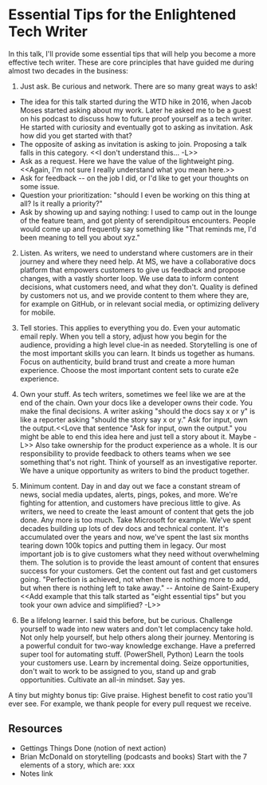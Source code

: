 # Essential Tips for the Enlightened Tech Writer

In this talk, I'll provide some essential tips that will help you become a more effective tech writer. These are core principles that have guided me during almost two decades in the business:

1. Just ask. Be curious and network.  There are so many great ways to ask!

* The idea for this talk started during the WTD hike in 2016, when Jacob Moses started asking about my work. Later he asked me to be a guest on his podcast to discuss how to future proof yourself as a tech writer.  He started with curiosity and eventually got to asking as invitation. Ask how did you get started with that?
* The opposite of asking as invitation is asking to join.  Proposing a talk falls in this category. <<I don't understand this... -L>>
* Ask as a request. Here we have the value of the lightweight ping. <<Again, I'm not sure I really understand what you mean here.>>
* Ask for feedback -- on the job I did, or I'd like to get your thoughts on some issue.
* Question your prioritization: "should I even be working on this thing at all? Is it really a priority?" 
* Ask by showing up and saying nothing: I used to camp out in the lounge of the feature team, and got plenty of serendipitous encounters.  People would come up and frequently say something like "That reminds me, I'd been meaning to tell you about xyz."

2. Listen.  As writers, we need to understand where customers are in their journey and where they need help. At MS, we have a collaborative docs platform that empowers customers to give us feedback and propose changes, with a vastly shorter loop. We use data to inform content decisions, what customers need, and what they don't. Quality is defined by customers not us, and we provide content to them where they are, for example on GitHub, or in relevant social media, or optimizing delivery for mobile.

3. Tell stories.  This applies to everything you do.  Even your automatic email reply.  When you tell a story, adjust how you begin for the audience, providing a high level clue-in as needed.  Storytelling is one of the most important skills you can learn. It binds us together as humans. Focus on authenticity, build brand trust and create a more human experience. Choose the most important content sets to curate e2e experience.

4. Own your stuff. As tech writers, sometimes we feel like we are at the end of the chain. Own your docs like a developer owns their code. You make the final decisions.  A writer asking "should the docs say x or y" is like a reporter asking "should the story say x or y." Ask for input, own the output.<<Love that sentence "Ask for input, own the output." you might be able to end this idea here and just tell a story about it. Maybe -L>> Also take ownership for the product experience as a whole. It is our responsibility to provide feedback to others teams when we see something that's not right. Think of yourself as an investigative reporter. We have a unique opportunity as writers to bind the product together.

5. Minimum content. Day in and day out we face a constant stream of news, social media updates, alerts, pings, pokes, and more. We're fighting for attention, and customers have precious little to give. As writers, we need to create the least amount of content that gets the job done. Any more is too much.  Take Microsoft for example.  We've spent decades building up lots of dev docs and technical content. It's accumulated over the years and now, we've spent the last six months tearing down 100k topics and putting them in legacy. Our most important job is to give customers what they need without overwhelming them. The solution is to provide the least amount of content that ensures success for your customers. Get the content out fast and get customers going. "Perfection is achieved, not when there is nothing more to add, but when there is nothing left to take away." -- Antoine de Saint-Exupery <<Add example that this talk started as "eight essential tips" but you took your own advice and simplified? -L>>

6. Be a lifelong learner. I said this before, but be curious. Challenge yourself to wade into new waters and don't let complacency take hold. Not only help yourself, but help others along their journey. Mentoring is a powerful conduit for two-way knowledge exchange. Have a preferred super tool for automating stuff.  (PowerShell, Python) Learn the tools your customers use. Learn by incremental doing. Seize opportunities, don't wait to work to be assigned to you, stand up and grab opportunities. Cultivate an all-in mindset. Say yes.

A tiny but mighty bonus tip: Give praise.  Highest benefit to cost ratio you'll ever see. For example, we thank people for every pull request we receive.

## Resources

* Gettings Things Done (notion of next action)
* Brian McDonald on storytelling (podcasts and books)  Start with the 7 elements of a story, which are: xxx
* Notes link
